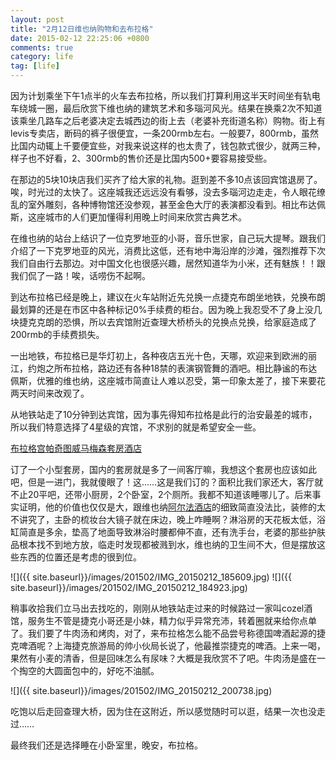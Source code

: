 ```yaml
---
layout: post
title: "2月12日维也纳购物和去布拉格"
date: 2015-02-12 22:25:06 +0800
comments: true
category: life
tag: [life]
---
```


因为计划乘坐下午1点半的火车去布拉格，所以我们打算利用这半天时间坐有轨电车绕城一圈，最后欣赏下维也纳的建筑艺术和多瑙河风光。结果在换乘2次不知道该乘坐几路车之后老婆决定去城西边的街上去（老婆补充街道名称）购物。街上有levis专卖店，断码的裤子很便宜，一条200rmb左右。一般要7，800rmb，虽然比国内动辄上千要便宜些，对我来说这样的也太贵了，钱包款式很少，就两三种，样子也不好看，2、300rmb的售价还是比国内500+要容易接受些。

在那边的5块10块店我们买齐了给大家的礼物。逛到差不多10点该回宾馆退房了。唉，时光过的太快了。这座城我还远远没有看够，没去多瑙河边走走，令人眼花缭乱的室外雕刻，各种博物馆还没参观，甚至金色大厅的表演都没看到。相比布达佩斯，这座城市的人们更加懂得利用晚上时间来欣赏古典艺术。

在维也纳的站台上结识了一位克罗地亚的小哥，音乐世家，自己玩大提琴。跟我们介绍了一下克罗地亚的风光，消费比这低，还有地中海沿岸的沙滩，强烈推荐下次我们自由行去那边。对中国文化也很感兴趣，居然知道华为小米，还有魅族！！跟我们侃了一路！唉，话唠伤不起啊。

到达布拉格已经是晚上，建议在火车站附近先兑换一点捷克布朗坐地铁，兑换布朗最划算的还是在市区中各种标记0%手续费的柜台。因为晚上我忍受不了身上没几块捷克克朗的恐惧，所以去宾馆附近查理大桥桥头的兑换点兑换，给家庭造成了200rmb的手续费损失。

一出地铁，布拉格已是华灯初上，各种夜店五光十色，天哪，欢迎来到欧洲的丽江，约炮之所布拉格，路边还有各种18禁的表演钢管舞的酒吧。相比静谧的布达佩斯，优雅的维也纳，这座城市简直让人难以忍受，第一印象太差了，接下来要花两天时间来改观了。

从地铁站走了10分钟到达宾馆，因为事先得知布拉格是此行的治安最差的城市，所以我们特意选择了4星级的宾馆，不求别的就是希望安全一些。

<a href="http://hotels.ctrip.com/international/650658.html">布拉格宫帕奇图威马梅森套房酒店</a>

订了一个小型套房，国内的套房就是多了一间客厅嘛，我想这个套房也应该如此吧，但是一进门，我就傻眼了！这……这是我们订的？面积比我们家还大，客厅就不止20平吧，还带小厨房，2个卧室，2个厕所。我都不知道该睡哪儿了。后来事实证明，他的价值也仅仅是大，跟维也纳<a href="http://hotels.ctrip.com/international/656871.html">阿尔法酒店</a>的细致简直没法比，装修的太不讲究了，主卧的梳妆台大镜子就在床边，晚上咋睡啊？淋浴房的天花板太低，浴缸简直是多余，垫高了地面导致淋浴时腰都伸不直，还有洗手台，老婆的那些护肤品根本找不到地方放，临走时发现都被溅到水，维也纳的卫生间不大，但是摆放这些东西的位置还是考虑的很到位。

![]({{ site.baseurl}}/images/201502/IMG_20150212_185609.jpg)
![]({{ site.baseurl}}/images/201502/IMG_20150212_184923.jpg)

稍事收拾我们立马出去找吃的，刚刚从地铁站走过来的时候路过一家叫cozel酒馆，服务生不管是捷克小哥还是小妹，精力似乎异常充沛，转着圈就来给你点单了。我们要了牛肉汤和烤肉，对了，来布拉格怎么能不品尝号称德国啤酒起源的捷克啤酒呢？上海捷克旅游局的帅小伙局长说了，他最推崇捷克的啤酒。上来一喝，果然有小麦的清香，但是回味怎么有尿味？大概是我欣赏不了吧。牛肉汤是盛在一个掏空的大圆面包中的，好吃不油腻。

![]({{ site.baseurl}}/images/201502/IMG_20150212_200738.jpg)

吃饱以后走回查理大桥，因为住在这附近，所以感觉随时可以逛，结果一次也没走过……

最终我们还是选择睡在小卧室里，晚安，布拉格。